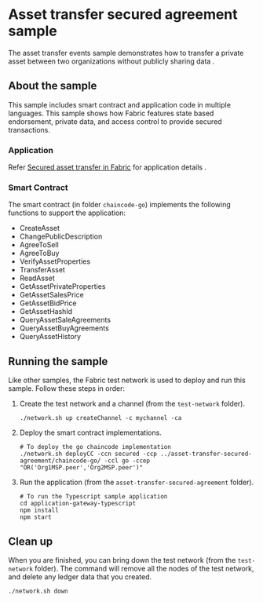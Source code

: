 # Asset transfer secured agreement sample

The asset transfer events sample demonstrates how to transfer a private asset between two organizations without publicly sharing data .

## About the sample

This sample includes smart contract and application code in multiple languages. This sample shows how Fabric features state based endorsement, private data, and access control to provide secured transactions.

### Application

Refer [Secured asset transfer in Fabric](https://hyperledger-fabric.readthedocs.io/en/latest/secured_asset_transfer/secured_private_asset_transfer_tutorial.html) for application details .

### Smart Contract

The smart contract (in folder `chaincode-go`) implements the following functions to support the application:

- CreateAsset
- ChangePublicDescription
- AgreeToSell
- AgreeToBuy
- VerifyAssetProperties
- TransferAsset
- ReadAsset
- GetAssetPrivateProperties
- GetAssetSalesPrice
- GetAssetBidPrice
- GetAssetHashId
- QueryAssetSaleAgreements
- QueryAssetBuyAgreements
- QueryAssetHistory

## Running the sample

Like other samples, the Fabric test network is used to deploy and run this sample. Follow these steps in order:

1. Create the test network and a channel (from the `test-network` folder).
   ```
   ./network.sh up createChannel -c mychannel -ca
   ```

1. Deploy the smart contract implementations.
   ```
   # To deploy the go chaincode implementation
   ./network.sh deployCC -ccn secured -ccp ../asset-transfer-secured-agreement/chaincode-go/ -ccl go -ccep "OR('Org1MSP.peer','Org2MSP.peer')"
   ```

1. Run the application (from the `asset-transfer-secured-agreement` folder).
   ```
   # To run the Typescript sample application
   cd application-gateway-typescript
   npm install
   npm start
   ```

## Clean up

When you are finished, you can bring down the test network (from the `test-network` folder). The command will remove all the nodes of the test network, and delete any ledger data that you created.

```
./network.sh down
```